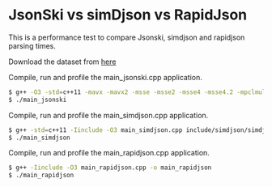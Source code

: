 # JsonSki vs simDjson vs RapidJson

This is a performance test to compare Jsonski, simdjson and rapidjson parsing times.

Download the dataset from [here](https://drive.google.com/drive/folders/185SH188MJmmm-QTd14_8gq5QD-gyouNW)

Compile, run and profile the main_jsonski.cpp application.

```sh
$ g++ -O3 -std=c++11 -mavx -mavx2 -msse -msse2 -msse4 -msse4.2 -mpclmul -o main_jsonski include/jsonski/*.cpp main_jsonski.cpp -lpthread -mcmodel=medium -static-libstdc++
$ ./main_jsonski

```

Compile, run and profile the main_simdjson.cpp application.

```sh
$ g++ -std=c++11 -Iinclude -O3 main_simdjson.cpp include/simdjson/simdjson.cpp -o main_simdjson
$ ./main_simdjson

```

Compile, run and profile the main_rapidjson.cpp application.

```sh
$ g++ -Iinclude -O3 main_rapidjson.cpp -o main_rapidjson
$ ./main_rapidjson
```
